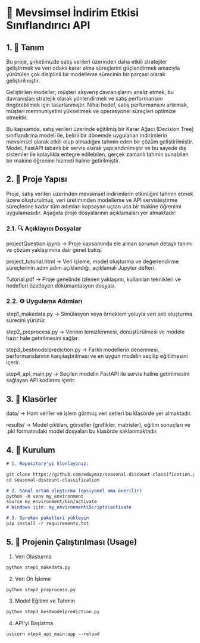 # 📌 Mevsimsel İndirim Etkisi Sınıflandırıcı API 

## 1. 📝 Tanım  

Bu proje, şirketimizde satış verileri üzerinden daha etkili stratejiler geliştirmek ve veri odaklı karar alma süreçlerini güçlendirmek amacıyla yürütülen çok disiplinli bir modelleme sürecinin bir parçası olarak geliştirilmiştir.

Geliştirilen modeller; müşteri alışveriş davranışlarını analiz etmek, bu davranışları stratejik olarak yönlendirmek ve satış performansını öngörebilmek için tasarlanmıştır. Nihai hedef, satış performansını artırmak, müşteri memnuniyetini yükseltmek ve operasyonel süreçleri optimize etmektir.

Bu kapsamda, satış verileri üzerinde eğitilmiş bir Karar Ağacı (Decision Tree) sınıflandırma modeli ile, belirli bir dönemde uygulanan indirimlerin mevsimsel olarak etkili olup olmadığını tahmin eden bir çözüm geliştirilmiştir. Model, FastAPI tabanlı bir servis olarak yapılandırılmıştır ve bu sayede dış sistemler ile kolaylıkla entegre edilebilen, gerçek zamanlı tahmin sunabilen bir makine öğrenimi hizmeti haline getirilmiştir.


## 2. 📂 Proje Yapısı

Proje, satış verileri üzerinden mevsimsel indirimlerin etkinliğini tahmin etmek üzere oluşturulmuş, veri üretiminden modelleme ve API servisleştirme süreçlerine kadar tüm adımları kapsayan uçtan uca bir makine öğrenimi uygulamasıdır. Aşağıda proje dosyalarının açıklamaları yer almaktadır:

### 2.1. 🔍 Açıklayıcı Dosyalar

projectQuestion.ipynb
 → Proje kapsamında ele alınan sorunun detaylı tanımı ve çözüm yaklaşımına dair genel bakış.

project_tutorial.html
 → Veri işleme, model oluşturma ve değerlendirme süreçlerinin adım adım açıklandığı, açıklamalı Jupyter defteri.

Tutorial.pdf
 → Proje genelinde izlenen yaklaşımı, kullanılan teknikleri ve hedefleri özetleyen dökümantasyon dosyası.

### 2.2. ⚙️ Uygulama Adımları

step1_makedata.py
 → Simülasyon veya örneklem yoluyla veri seti oluşturma sürecini yürütür.

step2_preprocess.py
 → Verinin temizlenmesi, dönüştürülmesi ve modele hazır hale getirilmesini sağlar.

step3_bestmodelprediction.py
 → Farklı modellerin denenmesi, performanslarının karşılaştırılması ve en uygun modelin seçilip eğitilmesini içerir.

step4_api_main.py
 → Seçilen modelin FastAPI ile servis haline getirilmesini sağlayan API kodlarını içerir.

## 3.  📂 Klasörler
 
data/
 → Ham veriler ve işlem görmüş veri setleri bu klasörde yer almaktadır.

results/
 → Model çıktıları, görseller (grafikler, matrisler), eğitim sonuçları ve .pkl formatındaki model dosyaları bu klasörde saklanmaktadır.

 ## 4. 🧪 Kurulum
 
 ```markdown
 # 1. Repository'yi klonlayınız:

git clone https://github.com/eduymaz/seasonal-discount-classification.git
cd seasonal-discount-classification

# 2. Sanal ortam oluşturma (opsiyonel ama önerilir)
python -m venv my_environment
source my_environment/bin/activate  
# Windows için: my_environment\Scripts\activate

# 3. Gereken paketleri yükleyin
pip install -r requirements.txt
```

## 5. 🚀 Projenin Çalıştırılması (Usage)

1. Veri Oluşturma
```markdown
python step1_makedata.py
```
2. Veri Ön İşleme
```markdown
python step2_preprocess.py
```
3. Model Eğitimi ve Tahmin
```markdown
python step3_bestmodelprediction.py
```
4. API'yi Başlatma
```markdown
uvicorn step4_api_main:app --reload
```
